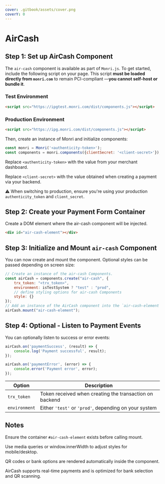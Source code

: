 ```yaml
---
cover: .gitbook/assets/cover.png
coverY: 0
---
```


# AirCash

## Step 1: Set up AirCash Component

The `air-cash` component is available as part of `Monri.js`. To get started, include the following script on your page. This script **must be loaded directly from `monri.com`** to remain PCI-compliant —**you cannot self-host or bundle it**.

### Test Environment

```html
<script src="https://ipgtest.monri.com/dist/components.js"></script>
```

### Production Environment

```html
<script src="https://ipg.monri.com/dist/components.js"></script>
```

Then, create an instance of Monri and initialize components:

```js
const monri = Monri('<authenticity-token>');
const components = monri.components({clientSecret: '<client-secret>'});
```

Replace `<authenticity-token>` with the value from your merchant dashboard.

Replace `<client-secret>` with the value obtained when creating a payment via your backend.

⚠️ When switching to production, ensure you're using your production `authenticity_token` and `client_secret`.

## Step 2: Create your Payment Form Container

Create a DOM element where the air-cash component will be injected.

```html
<div id="air-cash-element"></div>
```

## Step 3: Initialize and Mount `air-cash` Component

You can now create and mount the component. Optional styles can be passed depending on screen size:

```javascript
// Create an instance of the air-cash Components.
const airCash = components.create("air-cash", {
    trx_token: "<trx_token>",
    environment: isTestSystem ? "test" : "prod",
    // define styling options for air-cash Components
    style: {}
});
// Add an instance of the AirCash component into the `air-cash-element` <div>.
airCash.mount("air-cash-element");
```

## Step 4: Optional - Listen to Payment Events

You can optionally listen to success or error events:

```js
airCash.on('paymentSuccess', (result) => {
    console.log('Payment successful', result);
});

airCash.on('paymentError', (error) => {
    console.error('Payment error', error);
});
```

| Option        | Description                                             |
| ------------- | ------------------------------------------------------- |
| `trx_token`   | Token received when creating the transaction on backend |
| `environment` | Either `'test'` or `'prod'`, depending on your system   |

## Notes

Ensure the container `#air-cash-element` exists before calling mount.

Use media queries or window.innerWidth to adjust styles for mobile/desktop.

QR codes or bank options are rendered automatically inside the component.

AirCash supports real-time payments and is optimized for bank selection and QR scanning.
